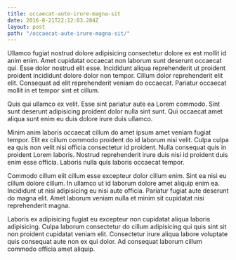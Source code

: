 ```yaml
---
title: occaecat-aute-irure-magna-sit
date: 2016-8-21T22:12:03.284Z
layout: post
path: "/occaecat-aute-irure-magna-sit/"
---
```


Ullamco fugiat nostrud dolore adipisicing consectetur dolore ex est mollit id anim enim. Amet cupidatat occaecat non laborum sunt deserunt occaecat qui. Esse dolor nostrud elit esse. Incididunt aliqua reprehenderit ut proident proident incididunt dolore dolor non tempor. Cillum dolor reprehenderit elit elit. Consequat ad elit reprehenderit veniam do occaecat. Pariatur occaecat mollit in et tempor sint et cillum.

Quis qui ullamco ex velit. Esse sint pariatur aute ea Lorem commodo. Sint sunt deserunt adipisicing proident dolor nulla sint sunt. Qui occaecat amet aliqua sunt enim eu duis dolore irure duis ullamco.

Minim anim laboris occaecat cillum do amet ipsum amet veniam fugiat tempor. Elit ex cillum commodo proident do id laborum nisi velit. Culpa culpa ea quis non velit nisi officia consectetur id proident. Nulla consequat quis in proident Lorem laboris. Nostrud reprehenderit irure duis nisi id proident duis enim esse officia. Laboris nulla quis laboris occaecat tempor.

Commodo cillum elit cillum esse excepteur dolor cillum enim. Sint ea nisi eu cillum dolore cillum. In ullamco ut id laborum dolore amet aliquip enim ea. Incididunt ut nisi adipisicing eu nisi aute officia. Pariatur fugiat aute deserunt do magna elit. Amet laborum veniam nulla et minim sit cupidatat nisi reprehenderit magna.

Laboris ex adipisicing fugiat eu excepteur non cupidatat aliqua laboris adipisicing. Culpa laborum consectetur do cillum adipisicing qui quis sint sit non proident cupidatat veniam elit. Consectetur irure aliqua labore voluptate quis consequat aute non ex qui dolor. Ad consequat laborum cillum commodo officia amet aliquip.